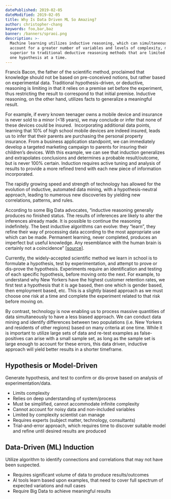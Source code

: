```yaml
---
datePublished: 2019-02-05
dateModified: 2019-02-05
title: Why Is Data Driven ML So Amazing?
author: christopher-chang
keywords: foo,bar,baz
banner: /banners/spraoi.png
description: >-
  Machine learning utilizes inductive reasoning, which can simultaneously
  account for a greater number of variables and levels of complexity, making it
  superior to traditional deductive reasoning methods that are limited to test
  one hypothesis at a time.
---
```


Francis Bacon, the father of the scientific method, proclaimed that knowledge
should not be based on pre-conceived notions, but rather based on experimental
data. Traditional hypothesis-driven, or deductive, reasoning is limiting in that
it relies on a premise set before the experiment, thus restricting the result to
correspond to that initial premise. Inductive reasoning, on the other hand,
utilizes facts to generalize a meaningful result.

For example, if every known teenager owns a mobile device and insurance is never
sold to a minor (&lt;18 years), we may conclude or infer that none of these
devices could be insured.  Incorporating additional data points, learning that
10% of high school mobile devices are indeed insured, leads us to infer that
their parents are purchasing the personal property insurance. From a business
application standpoint, we can immediately develop a targeted marketing campaign
to parents for insuring their children’s devices. With this example, we can see
that induction generalizes and extrapolates conclusions and determines a
probable result/outcome, but is never 100% certain. Induction requires active
tuning and analysis of results to provide a more refined trend with each new
piece of information incorporated.

The rapidly growing speed and strength of technology has allowed for the
evolution of inductive, automated data mining, with a hypothesis-neutral
approach, leading to numerous new discoveries by yielding new correlations,
patterns, and rules.

According to some Big Data advocates, “inductive reasoning generally produces no
finished status. The results of inferences are likely to alter the inferences
already made. It is possible to continue the reasoning indefinitely. The best
inductive algorithms can evolve: they “learn”, they refine their way of
processing data according to the most appropriate use which can be made.
Permanent learning, never completed, produces an imperfect but useful knowledge.
Any resemblance with the human brain is certainly not a coincidence”
[[source](http://parisinnovationreview.com/articles-en/big-data-farewell-to-cartesian-thinking)].

Currently, the widely-accepted scientific method we learn in school is to
formulate a hypothesis, test by experimentation, and attempt to prove or
dis-prove the hypothesis. Experiments require an identification and testing of
each specific hypothesis, before moving onto the next. For example, to
understand why New Yorkers have the highest customer retention rates, we first
test a hypothesis that it is age based, then one which is gender based, then
employment based, etc. This is a slightly biased approach as we must choose one
risk at a time and complete the experiment related to that risk before moving
on.

By contrast, technology is now enabling us to process massive quantities of data
simultaneously to have a less biased approach. We can conduct data mining and
identify differences between two populations (i.e. New Yorkers and residents of
other regions) based on many criteria at one time. While it is important to
utilize large sets of data and re-test examples as false-positives can arise
with a small sample set, as long as the sample set is large enough to account
for these errors, this data driven, inductive approach will yield better results
in a shorter timeframe.

## Hypothesis or Model-Driven

Generate hypothesis, and test to confirm or dis-prove based on analysis of
experimentation/data.

- Limits complexity
- Relies on deep understanding of system/process
- Must be simplified, cannot accommodate infinite complexity
- Cannot account for noisy data and non-included variables
- Limited by complexity scientist can manage
- Requires experts (subject matter, technology, consultants)
- Trial-and-error approach, which requires time to discover suitable model and
  refine until desired results are produced

## Data-Driven (ML) Induction

Utilize algorithm to identify connections and correlations that may not have
been suspected.

- Requires significant volume of data to produce results/outcomes</li>
- AI tools learn based upon examples, that need to cover full spectrum of
  expected variations and null cases
- Require Big Data to achieve meaningful results
